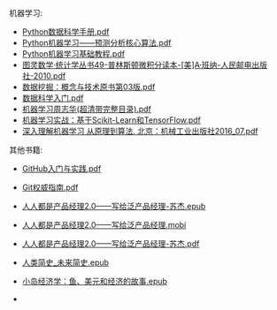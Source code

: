 机器学习:

- [Python数据科学手册.pdf](https://github.com/yongqiangning/ibook/blob/master/机器学习/Python数据科学手册.pdf) 
- [Python机器学习——预测分析核心算法.pdf](https://github.com/yongqiangning/ibook/blob/master/机器学习/Python机器学习——预测分析核心算法.pdf)
- [Python机器学习基础教程.pdf](https://github.com/yongqiangning/ibook/blob/master/机器学习/Python机器学习基础教程.pdf)
- [图灵数学·统计学丛书49-普林斯顿微积分读本-[美]A·班纳-人民邮电出版社-2010.pdf](https://github.com/yongqiangning/ibook/blob/master/机器学习/图灵数学·统计学丛书49-普林斯顿微积分读本-[美]A·班纳-人民邮电出版社-2010.pdf)
- [数据挖掘：概念与技术原书第03版.pdf](https://github.com/yongqiangning/ibook/blob/master/机器学习/数据挖掘：概念与技术原书第03版.pdf)
- [数据科学入门.pdf](https://github.com/yongqiangning/ibook/blob/master/机器学习/数据科学入门.pdf)
- [机器学习周志华(超清带完整目录).pdf](https://github.com/yongqiangning/ibook/blob/master/机器学习/机器学习周志华(超清带完整目录).pdf)
- [机器学习实战：基于Scikit-Learn和TensorFlow.pdf](https://github.com/yongqiangning/ibook/blob/master/机器学习/机器学习实战：基于Scikit-Learn和TensorFlow.pdf)
- [深入理解机器学习 从原理到算法. 北京：机械工业出版社2016_07.pdf](https://github.com/yongqiangning/ibook/blob/master/机器学习/深入理解机器学习从原理到算法_北京：机械工业出版社2016_07.pdf)

其他书籍:

- [GitHub入门与实践.pdf](https://github.com/yongqiangning/ibook/blob/master/其他书籍/GitHub入门与实践.pdf)

- [Git权威指南.pdf](https://github.com/yongqiangning/ibook/blob/master/其他书籍/Git权威指南.pdf)

- [人人都是产品经理2.0——写给泛产品经理-苏杰.epub](https://github.com/yongqiangning/ibook/blob/master/其他书籍/人人都是产品经理2.0——写给泛产品经理-苏杰.epub)

- [人人都是产品经理2.0——写给泛产品经理.mobi](https://github.com/yongqiangning/ibook/blob/master/其他书籍/人人都是产品经理2.0——写给泛产品经理.mobi)

- [人人都是产品经理2.0——写给泛产品经理-苏杰.pdf](https://github.com/yongqiangning/ibook/blob/master/其他书籍/人人都是产品经理2.0——写给泛产品经理-苏杰.pdf)

- [人类简史_未来简史.epub](https://github.com/yongqiangning/ibook/blob/master/其他书籍/人类简史_未来简史.epub)

- [小岛经济学：鱼、美元和经济的故事.epub](https://github.com/yongqiangning/ibook/blob/master/其他书籍/小岛经济学：鱼、美元和经济的故事.epub)

- 

  
  
  